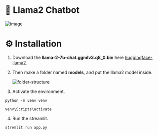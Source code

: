 # 🦙 Llama2 Chatbot

![image](https://github.com/user-attachments/assets/c69692d3-3d86-4549-866e-f0ab287a2b7a)

# ⚙️ Installation

1. Download the **llama-2-7b-chat.ggmlv3.q8_0.bin** here [huggingface-llama2](https://huggingface.co/TheBloke/Llama-2-7B-Chat-GGML/tree/main).
   
2. Then make a folder named **models**, and put the llama2 model inside.
   
   ![folder-structure](https://github.com/user-attachments/assets/8837e57e-ced1-4fc5-8745-aae766b6c8dd)
   
3. Activate the environment.
```
python -m venv venv
```
```
venv\Scripts\activate
```
4. Run the streamlit.

```
stremlit run app.py
```
